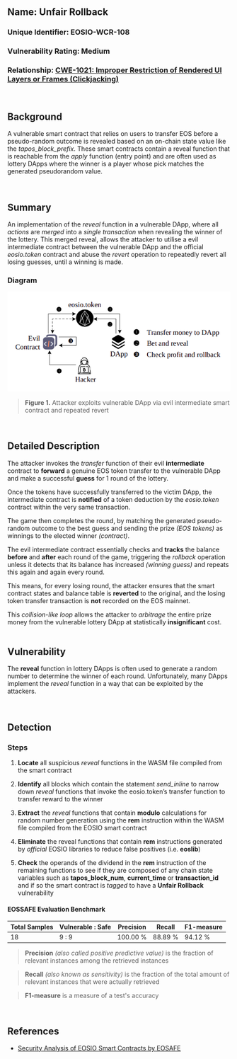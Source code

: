 <br/>

## Name: Unfair Rollback

### Unique Identifier: EOSIO-WCR-108

### Vulnerability Rating: Medium

### Relationship: [CWE-1021: Improper Restriction of Rendered UI Layers or Frames (Clickjacking)](https://cwe.mitre.org/data/definitions/1021.html)

<br/>

## Background
A vulnerable smart contract that relies on users to transfer EOS before a pseudo-random outcome is revealed based on an on-chain state value like the _tapos_block_prefix_. These smart contracts contain a reveal function that is reachable from the _apply_ function (entry point) and are often used as lottery DApps where the winner is a player whose pick matches the generated pseudorandom value.

<br/>

## Summary
An implementation of the _reveal_ function in a vulnerable DApp, where all _actions_ are *merged* into a *single transaction* when revealing the winner of the lottery. This merged reveal, allows the attacker to utilise a evil intermediate contract between the vulnerable DApp and the official _eosio.token_ contract and abuse the _revert_ operation to repeatedly revert all losing guesses, until a winning is made.

### Diagram
![token transfer](images/rollback.png)

> **Figure 1.** Attacker exploits vulnerable DApp via evil intermediate smart contract and repeated revert

<br/>

## Detailed Description
The attacker invokes the _transfer_ function of their evil **intermediate** contract to **forward** a genuine EOS token transfer to the vulnerable DApp and make a successful **guess** for 1 round of the lottery.

Once the tokens have successfully transferred to the victim DApp, the intermediate contract is **notified** of a token deduction by the _eosio.token_ contract within the very same transaction.

The game then completes the round, by matching the generated pseudo-random outcome to the best guess and sending the prize _(EOS tokens)_ as winnings to the elected winner _(contract)_.

The evil intermediate contract essentially checks and **tracks** the balance **before** and **after** each round of the game, triggering the _rollback_ operation unless it detects that its balance has increased _(winning guess)_ and repeats this again and again every round.

This means, for every losing round, the attacker ensures that the smart contract states and balance table is **reverted** to the original, and the losing token transfer transaction is **not** recorded on the EOS mainnet.

This _collision-like loop_ allows the attacker to _arbitrage_ the entire prize money from the vulnerable lottery DApp at statistically **insignificant** cost.
 <br/>
 <br/>

 ## Vulnerability
The **reveal** function in lottery DApps
is often used to generate a random number to determine the winner of each round. Unfortunately, many DApps implement the _reveal_ function in a way that can be exploited by the attackers. 

<br/>

## Detection

### Steps
1. **Locate** all suspicious _reveal_
functions in the WASM file compiled from the smart contract

2. **Identify** all blocks
which contain the statement _send_inline_ to narrow down _reveal_ functions that invoke the eosio.token’s transfer function to transfer reward to the winner

3. **Extract** the _reveal_ functions that contain **modulo** calculations for random number generation using the **rem** instruction within the WASM file compiled from the EOSIO smart contract

4. **Eliminate** the reveal functions that contain **rem** instructions generated by _official_ EOSIO libraries to reduce false positives (i.e. **eoslib**)

5. **Check** the operands of the dividend in the **rem** instruction of the remaining functions to see if they are composed of any chain state variables such as **tapos_block_num**,  **current_time** or **transaction_id** and if so the smart contract is _tagged_ to have a **Unfair Rollback** vulnerability

#### EOSSAFE Evaluation Benchmark

| Total Samples | Vulnerable : Safe | Precision | Recall | F1-measure 
| ------ | ------ | ------ | ------ | ------ 
| 18 | 9 : 9 | 100.00 % | 88.89 % | 94.12 %

> **Precision** _(also called positive predictive value)_ is the fraction of relevant instances among the retrieved instances

> **Recall** _(also known as sensitivity)_ is the fraction of the total amount of relevant instances that were actually retrieved

> **F1-measure** is a measure of a test's accuracy

<br/>

## References

- [Security Analysis of EOSIO Smart Contracts by EOSAFE](https://arxiv.org/abs/2003.06568)
